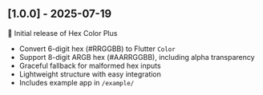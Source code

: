 ## [1.0.0] - 2025-07-19

🎉 Initial release of Hex Color Plus

- Convert 6-digit hex (#RRGGBB) to Flutter `Color`
- Support 8-digit ARGB hex (#AARRGGBB), including alpha transparency
- Graceful fallback for malformed hex inputs
- Lightweight structure with easy integration
- Includes example app in `/example/`
